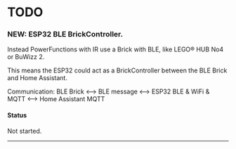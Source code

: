# TODO

### NEW: ESP32 BLE BrickController.
Instead PowerFunctions with IR use a Brick with BLE, like LEGO® HUB No4 or BuWizz 2. 

This means the ESP32 could act as a BrickController between the BLE Brick and Home Assistant. 

Communication: BLE Brick <--> BLE message <--> ESP32 BLE & WiFi & MQTT <--> Home Assistant MQTT
#### Status
Not started.

---
